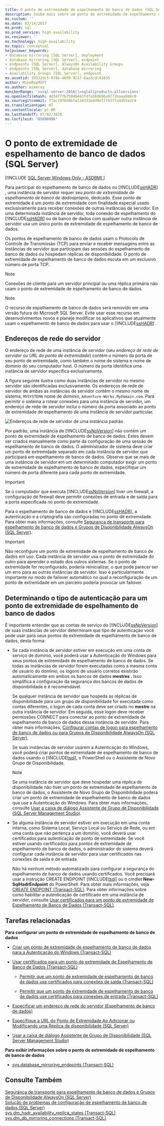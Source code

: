 ```yaml
---
title: O ponto de extremidade de espelhamento de banco de dados (SQL Server) | Microsoft Docs
description: Saiba mais sobre um ponto de extremidade de espelhamento de banco de dados dedicado, que é necessário para cada servidor participar de grupos de disponibilidade Always On ou do espelhamento de banco de dados.
ms.custom: ''
ms.date: 03/14/2017
ms.prod: sql
ms.prod_service: high-availability
ms.reviewer: ''
ms.technology: high-availability
ms.topic: conceptual
helpviewer_keywords:
- database mirroring [SQL Server], deployment
- database mirroring [SQL Server], endpoint
- endpoints [SQL Server], AlwaysOn Availability Groups
- endpoints [SQL Server], database mirroring
- Availability Groups [SQL Server], endpoint
ms.assetid: 39332dc5-678e-4650-9217-6aa3cdc41635
author: MikeRayMSFT
ms.author: mikeray
monikerRange: '>=sql-server-2016||=sqlallproducts-allversions'
ms.openlocfilehash: dd3477fb75040443fdfa56969ba9772baaabb0c0
ms.sourcegitcommit: f7ac1976d4bfa224332edd9ef2f4377a4d55a2c9
ms.translationtype: HT
ms.contentlocale: pt-BR
ms.lasthandoff: 07/02/2020
ms.locfileid: "85896996"
---
```

# <a name="the-database-mirroring-endpoint-sql-server"></a>O ponto de extremidade de espelhamento de banco de dados (SQL Server)

[!INCLUDE [SQL Server Windows Only - ASDBMI ](../../includes/applies-to-version/sql-windows-only-asdbmi.md)]

  Para participar do espelhamento de banco de dados ou [!INCLUDE[ssHADR](../../includes/sshadr-md.md)] , uma instância de servidor requer seu *ponto de extremidade de espelhamento de banco de dados*próprio, dedicado. Esse ponto de extremidade é um ponto de extremidade com finalidade especial usado exclusivamente para receber conexões de outras instâncias de servidor. Em uma determinada instância de servidor, toda conexão de espelhamento do [!INCLUDE[ssHADR](../../includes/sshadr-md.md)] ou de banco de dados com qualquer outra instância de servidor usa um único ponto de extremidade de espelhamento de banco de dados.  
  
 Os pontos de espelhamento de banco de dados usam o Protocolo de Controle de Transmissão (TCP) para enviar e receber mensagens entre as instâncias de servidor que participam das sessões do espelhamento de banco de dados ou hospedam réplicas de disponibilidade. O ponto de extremidade de espelhamento de banco de dados escuta em um exclusivo número de porta TCP.  
  
> [!NOTE]  
>  Conexões de cliente para um servidor principal ou uma réplica primária não usam o ponto de extremidade de espelhamento de banco de dados.  
  
> [!NOTE]  
>  O recurso de espelhamento de banco de dados será removido em uma versão futura do Microsoft SQL Server. Evite usar esse recurso em desenvolvimentos novos e planeje modificar os aplicativos que atualmente usam o espelhamento de banco de dados para usar o [!INCLUDE[ssHADR](../../includes/sshadr-md.md)] .  
  
  
##  <a name="server-network-address"></a><a name="ServerNetworkAddress"></a> Endereços de rede do servidor  
 O endereço de rede de uma instância de servidor (seu *endereço de rede de servidor* ou *URL do ponto de extremidade*) contém o número da porta de seu ponto de extremidade, como também o nome de sistema e nome de domínio do seu computador host. O número da porta identifica uma instância de servidor específica exclusivamente.  
  
 A figura seguinte ilustra como duas instâncias de servidor no mesmo servidor são identificadas exclusivamente. Os endereços de rede de servidor de ambas as instâncias de servidor contêm o mesmo nome de sistema, `MYSYSTEM`e nome de domínio, `Adventure-Works.MyDomain.com`. Para permitir o sistema a rotear conexões para uma instância de servidor, um endereço de rede de servidor inclui o número da porta associado ao ponto de extremidade de espelhamento de uma instância de servidor particular.  
  
 ![Endereços de rede de servidor de uma instância padrão](../../database-engine/availability-groups/windows/media/dbm-2-instances-ports-1-system.gif "Endereços de rede de servidor de uma instância padrão")  
  
 Por padrão, uma instância de [!INCLUDE[ssNoVersion](../../includes/ssnoversion-md.md)] não contém um ponto de extremidade de espelhamento de banco de dados. Estes devem ser criados manualmente como parte da configuração de uma sessão de espelhamento de banco de dados. O administrador de sistema deve criar um ponto de extremidade separado em cada instância de servidor que participará em espelhamento de banco de dados. Observe que se mais de uma instância de servidor em um determinado computador exigir um ponto de extremidade de espelhamento de banco de dados, especifique um número de porta diferente para cada ponto de extremidade.  
  
> [!IMPORTANT]  
>  Se o computador que executa [!INCLUDE[ssNoVersion](../../includes/ssnoversion-md.md)] tiver um firewall, a configuração de firewall deve permitir conexões de entrada e de saída para a porta especificada no ponto de extremidade.  
  
 Para o espelhamento de banco de dados e [!INCLUDE[ssHADR](../../includes/sshadr-md.md)], a autenticação e a criptografia são configuradas no ponto de extremidade. Para obter mais informações, consulte [Segurança de transporte para espelhamento de banco de dados e Grupos de Disponibilidade AlwaysOn (SQL Server)](../../database-engine/database-mirroring/transport-security-database-mirroring-always-on-availability.md).  
  
> [!IMPORTANT]  
>  Não reconfigure um ponto de extremidade de espelhamento de banco de dados em uso. Cada instância de servidor usa o ponto de extremidade do outro para aprender o estado dos outros sistemas. Se o ponto de extremidade for reconfigurado, poderia reinicializar, o que pode parecer ser um erro para as outras instâncias de servidor. Isso é particularmente importante no modo de failover automático no qual a reconfiguração de um ponto de extremidade em um parceiro poderia provocar um failover.  
  
  
##  <a name="determining-the-authentication-type-for-a-database-mirroring-endpoint"></a><a name="EndpointAuthenticationTypes"></a> Determinando o tipo de autenticação para um ponto de extremidade de espelhamento de banco de dados  
 É importante entender que as contas de serviço do [!INCLUDE[ssNoVersion](../../includes/ssnoversion-md.md)] de suas instâncias de servidor determinam que tipo de autenticação você pode usar para seus pontos de extremidade de espelhamento de banco de dados, desta forma:  
  
-   Se cada instância de servidor estiver em execução em uma conta de serviço de domínio, você poderá usar a Autenticação do Windows para seus pontos de extremidade de espelhamento de banco de dados. Se todas as instâncias de servidor forem executadas como a mesma conta de usuário do domínio, os logons de usuário corretos existirão automaticamente em ambos os bancos de dados **mestres** . Isso simplifica a configuração da segurança dos bancos de dados de disponibilidade e é recomendável.  
  
     Se qualquer instância de servidor que hospeda as réplicas de disponibilidade para um grupo de disponibilidade for executada como contas diferentes, o logon de cada conta deve ser criado no **mestre** na outra instância de servidor. Em seguida, esse logon deve receber permissões CONNECT para conectar ao ponto de extremidade de espelhamento de banco de dados dessa instância de servidor. Para obter mais informações, [Configurar contas de logon para espelhamento de banco de dados ou para Grupos de Disponibilidade AlwaysOn (SQL Server)](../../database-engine/database-mirroring/set-up-login-accounts-database-mirroring-always-on-availability.md).  
  
     Se suas instâncias de servidor usarem a Autenticação do Windows, você poderá criar pontos de extremidade de espelhamento de banco de dados usando o [!INCLUDE[tsql](../../includes/tsql-md.md)], o PowerShell ou o Assistente de Novo Grupo de Disponibilidade.  
  
    > [!NOTE]  
    >  Se uma instância de servidor que deve hospedar uma réplica de disponibilidade não tiver um ponto de extremidade de espelhamento de banco de dados, o Assistente de Novo Grupo de Disponibilidade poderá criar um ponto de extremidade de espelhamento de banco de dados que use a Autenticação do Windows. Para obter mais informações, consulte [Usar a caixa de diálogo Assistente de Grupo de Disponibilidade (SQL Server Management Studio)](../../database-engine/availability-groups/windows/use-the-availability-group-wizard-sql-server-management-studio.md).  
  
-   Se alguma instância de servidor estiver em execução em uma conta interna, como Sistema Local, Serviço Local ou Serviço de Rede, ou em uma conta que não pertença a um domínio, você deverá usar certificados para autenticação de ponto de extremidade. Se você estiver usando certificados para pontos de extremidade de espelhamento de banco de dados, o administrador do sistema deverá configurar cada instância de servidor para usar certificados nas conexões de saída e de entrada.  
  
     Não há nenhum método automatizado para configurar a segurança do espelhamento de banco de dados usando certificados. Você precisará usar a instrução CREATE ENDPOINT [!INCLUDE[tsql](../../includes/tsql-md.md)] ou o cmdlet **New-SqlHadrEndpoint** do PowerShell. Para obter mais informações, veja [CREATE ENDPOINT (Transact-SQL)](../../t-sql/statements/create-endpoint-transact-sql.md). Para obter informações sobre como habilitar a autenticação de certificado em uma instância de servidor, consulte [Usar certificados para um ponto de extremidade de Espelhamento de Banco de Dados (Transact-SQL)](../../database-engine/database-mirroring/use-certificates-for-a-database-mirroring-endpoint-transact-sql.md).  
  
  
##  <a name="related-tasks"></a><a name="RelatedTasks"></a> Tarefas relacionadas  
 **Para configurar um ponto de extremidade de espelhamento de banco de dados**  
  
-   [Criar um ponto de extremidade de espelhamento de banco de dados para a Autenticação do Windows (Transact-SQL)](../../database-engine/database-mirroring/create-a-database-mirroring-endpoint-for-windows-authentication-transact-sql.md)  
  
-   [Usar certificados para um ponto de extremidade de Espelhamento de Banco de Dados (Transact-SQL)](../../database-engine/database-mirroring/use-certificates-for-a-database-mirroring-endpoint-transact-sql.md)  
  
    -   [Permitir que um ponto de extremidade de espelhamento de banco de dados use certificados para conexões de saída (Transact-SQL)](../../database-engine/database-mirroring/database-mirroring-use-certificates-for-outbound-connections.md)  
  
    -   [Permitir que um ponto de extremidade de espelhamento de banco de dados use certificados para conexões de entrada (Transact-SQL)](../../database-engine/database-mirroring/database-mirroring-use-certificates-for-inbound-connections.md)  
  
-   [Especificar um endereço de rede do servidor (Espelhamento de banco de dados)](../../database-engine/database-mirroring/specify-a-server-network-address-database-mirroring.md)  
  
-   [Especifique a URL do Ponto de Extremidade Ao Adicionar ou Modificando uma Réplica de disponibilidade (SQL Server)](../../database-engine/availability-groups/windows/specify-endpoint-url-adding-or-modifying-availability-replica.md)  
  
-   [Usar a caixa de diálogo Assistente de Grupo de Disponibilidade (SQL Server Management Studio)](../../database-engine/availability-groups/windows/use-the-availability-group-wizard-sql-server-management-studio.md)  
  
 **Para exibir informações sobre o ponto de extremidade de espelhamento de banco de dados**  
  
-   [sys.database_mirroring_endpoints (Transact-SQL)](../../relational-databases/system-catalog-views/sys-database-mirroring-endpoints-transact-sql.md)  
  
  
## <a name="see-also"></a>Consulte Também  
 [Segurança de transporte para espelhamento de banco de dados e Grupos de Disponibilidade AlwaysOn (SQL Server)](../../database-engine/database-mirroring/transport-security-database-mirroring-always-on-availability.md)   
 [Solução de problemas de configuração de espelhamento de banco de dados (SQL Server)](../../database-engine/database-mirroring/troubleshoot-database-mirroring-configuration-sql-server.md)   
 [sys.dm_hadr_availability_replica_states (Transact-SQL)](../../relational-databases/system-dynamic-management-views/sys-dm-hadr-availability-replica-states-transact-sql.md)   
 [sys.dm_db_mirroring_connections (Transact-SQL)](../../relational-databases/system-dynamic-management-views/database-mirroring-sys-dm-db-mirroring-connections.md)  
  
  
